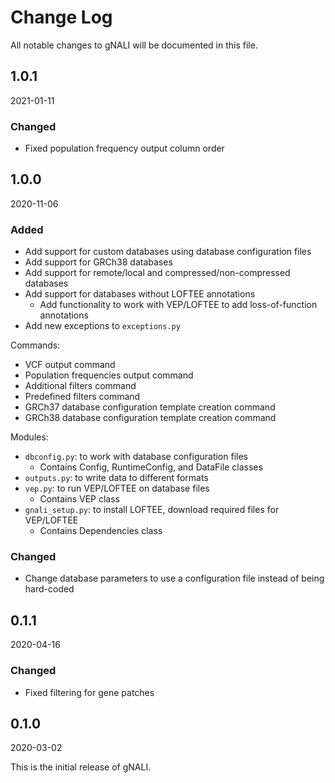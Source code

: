 # Change Log

All notable changes to gNALI will be documented in this file.


## 1.0.1 ##

2021-01-11

### Changed ###

- Fixed population frequency output column order


## 1.0.0 ##

2020-11-06

### Added ###

- Add support for custom databases using database configuration files
- Add support for GRCh38 databases
- Add support for remote/local and compressed/non-compressed databases
- Add support for databases without LOFTEE annotations
    - Add functionality to work with VEP/LOFTEE to add loss-of-function annotations
- Add new exceptions to `exceptions.py`

Commands:
- VCF output command
- Population frequencies output command
- Additional filters command
- Predefined filters command
- GRCh37 database configuration template creation command
- GRCh38 database configuration template creation command

Modules:
- `dbconfig.py`: to work with database configuration files
    - Contains Config, RuntimeConfig, and DataFile classes
- `outputs.py`: to write data to different formats
- `vep.py`: to run VEP/LOFTEE on database files
    - Contains VEP class
- `gnali_setup.py`: to install LOFTEE, download required files for VEP/LOFTEE
    - Contains Dependencies class 


### Changed ###

- Change database parameters to use a configuration file instead of being hard-coded

## 0.1.1 ##

2020-04-16

### Changed ###

- Fixed filtering for gene patches

## 0.1.0 ##

2020-03-02

This is the initial release of gNALI.


